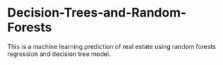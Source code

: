 # Decision-Trees-and-Random-Forests
This is a machine learning prediction of real estate using random forests regression and decision tree model.
